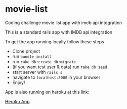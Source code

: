 # movie-list
Coding challenge movie list app with imdb api integration

This is a standard rails app with IMDB api integration

To get the app running locally follow these steps

* Clone project
* run `bundle install`
* run `rake db:create db:migrate`
* (if you want test user & data) run `rake db:seed`
* start server with `rails s`
* navigate to `localhost:3000` in your browser
* Enjoy!

App is also running on heroku at this link:

[Heroku App](https://ancient-badlands-45551.herokuapp.com)
